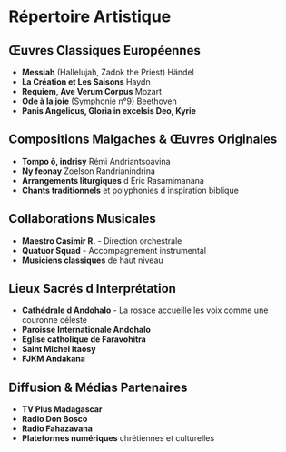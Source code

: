 ﻿#  Répertoire Artistique

##  Œuvres Classiques Européennes
- **Messiah** (Hallelujah, Zadok the Priest)  Händel
- **La Création et Les Saisons**  Haydn
- **Requiem, Ave Verum Corpus**  Mozart
- **Ode à la joie** (Symphonie n°9)  Beethoven
- **Panis Angelicus, Gloria in excelsis Deo, Kyrie**

##  Compositions Malgaches & Œuvres Originales
- **Tompo ô, indrisy**  Rémi Andriantsoavina
- **Ny feonay**  Zoelson Randrianindrina
- **Arrangements liturgiques** d Éric Rasamimanana
- **Chants traditionnels** et polyphonies d inspiration biblique

##  Collaborations Musicales
- **Maestro Casimir R.** - Direction orchestrale
- **Quatuor Squad** - Accompagnement instrumental
- **Musiciens classiques** de haut niveau

##  Lieux Sacrés d Interprétation
- **Cathédrale d Andohalo** - La rosace accueille les voix comme une couronne céleste
- **Paroisse Internationale Andohalo**
- **Église catholique de Faravohitra**
- **Saint Michel Itaosy**
- **FJKM Andakana**

##  Diffusion & Médias Partenaires
- **TV Plus Madagascar**
- **Radio Don Bosco**
- **Radio Fahazavana**
- **Plateformes numériques** chrétiennes et culturelles
